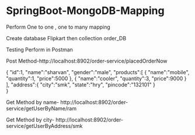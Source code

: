 # SpringBoot-MongoDB-Mapping

Perform One to one , one to many mapping

Create database Flipkart then collection order_DB

Testing Perform in Postman

Post Method-http://localhost:8902/order-service/placedOrderNow

{
 "id":1,
 "name":"sharvan",
 "gender":"male",
 "products":[
     {
         "name":"mobile",
         "quantity":1,
         "price":5000
     },
     {
         "name":"cooler",
         "quantity":3,
         "price":9000
     }
 ],
 "address":{
"city":"smk",
"state":"hry",
"pincode":"132101"
 }   
}

Get Method by name- http://localhost:8902/order-service/getUserByName/ram

Get Method by city- http://localhost:8902/order-service/getUserByAddress/smk

